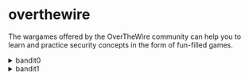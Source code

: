# overthewire
The wargames offered by the OverTheWire community can help you to learn and practice security concepts in the form of fun-filled games.

<details><summary>bandit0</summary>
<p>
  
```shell
ssh bandit0@bandit.labs.overthewire.org -p 2220
```
```shell
bandit0
```
  
```shell  
bandit0@bandit:~$ cat readme 
boJ9jbbUNNfktd78OOpsqOltutMc3MY1
```
</p>
</details>

<details><summary>bandit1</summary>
<p>

  
```shell
ssh bandit1@bandit.labs.overthewire.org -p 2220 
``` 
```shell
boJ9jbbUNNfktd78OOpsqOltutMc3MY1
```
  
```shell
bandit1@bandit:~$ cat readme 
```
  
</p>
</details>
